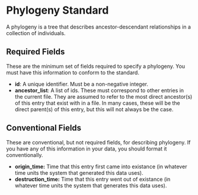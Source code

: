 # Phylogeny Standard

A phylogeny is a tree that describes ancestor-descendant relationships in a collection
of individuals.

## Required Fields

These are the minimum set of fields required to specify a phylogeny. You must have
this information to conform to the standard.

- **id**: A unique identifier. Must be a non-negative integer.
- **ancestor_list**: A list of ids. These must correspond to other entries in the current file. They are assumed to refer to the most direct ancestor(s) of this entry that exist with in a file. In many cases, these will be the direct parent(s) of this entry, but this will not always be the case.

## Conventional Fields

These are conventional, but not required fields, for describing phylogeny. If you
have any of this information in your data, you should format it conventionally.

- **origin_time:** Time that this entry first came into existance (in whatever time units the system that generated this data uses).
- **destruction_time:** Time that this entry went out of existance (in whatever time units the system that generates this data uses).
